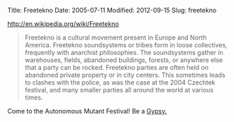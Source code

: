 Title: Freetekno
Date: 2005-07-11
Modified: 2012-09-15
Slug: freetekno

<a href="http://en.wikipedia.org/wiki/Freetekno" >http://en.wikipedia.org/wiki/Freetekno</a>
<blockquote>Freetekno is a cultural movement present in Europe and North America. Freetekno soundsystems or tribes form in loose collectives, frequently with anarchist philosophies. The soundsystems gather in warehouses, fields, abandoned buildings, forests, or anywhere else that a party can be rocked. Freetekno parties are often held on abandoned private property or in city centers. This sometimes leads to clashes with the police, as was the case at the 2004 Czechtek festival, and many smaller parties all around the world at various times.</blockquote>
Come to the Autonomous Mutant Festival! Be a <a href ="http://en.wikipedia.org/wiki/Freetekno_soundsystem" >Gypsy.</a>
